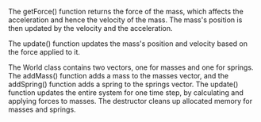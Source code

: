 The getForce() function returns the force of the mass, which affects the acceleration and hence the velocity of the mass. The mass's position is then updated by the velocity and the acceleration. 

The update() function updates the mass's position and velocity based on the force applied to it. 

The World class contains two vectors, one for masses and one for springs. The addMass() function adds a mass to the masses vector, and the addSpring() function adds a spring to the springs vector. The update() function updates the entire system for one time step, by calculating and applying forces to masses. The destructor cleans up allocated memory for masses and springs.

